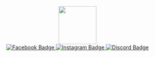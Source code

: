 <div id="header" align="center">
  <img src="https://media3.giphy.com/media/v1.Y2lkPTc5MGI3NjExdGh5cW90NjZ3OTg5MmloejViMmY2aHYwc2V0aWFoYXplZnAwaWI2cCZlcD12MV9pbnRlcm5hbF9naWZfYnlfaWQmY3Q9Zw/5LXZkwICa2DY9trKpl/giphy.webp" width="100"/>
</div>

<div id="badges" align="center">
  <a href="https://www.facebook.com/profile.php?id=100085535657818">
    <img src="https://img.shields.io/badge/Facebook-%231877F2.svg?logo=Facebook&logoColor=white" alt="Facebook Badge"/>
  </a>
  <a href="https://www.instagram.com/thivxvvi/">
    <img src="https://img.shields.io/badge/Instagram-%23E4405F.svg?logo=Instagram&logoColor=white" alt="Instagram Badge"/>
  </a>
  <a href="https://discord.com/users/1281271704148119665">
    <img src="https://img.shields.io/badge/Discord-%235865F2.svg?&logo=discord&logoColor=white" alt="Discord Badge"/>
  </a>
</div>
